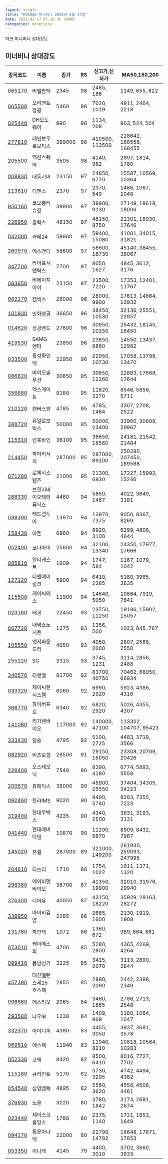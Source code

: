 ```yaml
---
layout: single
title: "KOSDAQ 미너비니 2025년 2월 17일"
date: 2025-02-17 07:16:45 +0900
categories: minervini
---
```

마크 미니버니 상대강도
## 미너비니 상대강도

|종목코드|이름|종가|RS|신고가,신저가|MA50,150,200|
|------|---|---|--|---------|------------|
|[065170](https://finance.daum.net/quotes/A065170)|비엘팜텍|2345|98|2485, 186|1149, 655, 622|
|[065500](https://finance.daum.net/quotes/A065500)|오리엔트정공|5460|98|7020, 1019|4911, 2464, 2218|
|[025440](https://finance.daum.net/quotes/A025440)|DH오토웨어|990|98|1134, 208|903, 524, 504|
|[277810](https://finance.daum.net/quotes/A277810)|레인보우로보틱스|399000|98|410500, 113500|228642, 168558, 168455|
|[205500](https://finance.daum.net/quotes/A205500)|액션스퀘어|3505|98|4140, 982|2897, 1814, 1780|
|[008830](https://finance.daum.net/quotes/A008830)|대동기어|23150|97|24850, 6770|15587, 10569, 10364|
|[113810](https://finance.daum.net/quotes/A113810)|디젠스|2370|97|2370, 549|1486, 1067, 1048|
|[950160](https://finance.daum.net/quotes/A950160)|코오롱티슈진|38900|97|38900, 9130|27149, 19618, 18006|
|[226950](https://finance.daum.net/quotes/A226950)|올릭스|48150|97|48150, 8750|21301, 18930, 17646|
|[042000](https://finance.daum.net/quotes/A042000)|카페24|58900|97|59400, 15080|41001, 34015, 31821|
|[260970](https://finance.daum.net/quotes/A260970)|에스앤디|58600|97|58600, 16730|45140, 38455, 38067|
|[347700](https://finance.daum.net/quotes/A347700)|라이프시맨틱스|7700|97|8050, 1627|4845, 3612, 3176|
|[083650](https://finance.daum.net/quotes/A083650)|비에이치아이|23150|97|23500, 7220|17353, 12401, 11767|
|[082270](https://finance.daum.net/quotes/A082270)|젬백스|28000|96|28000, 9900|17613, 14864, 13932|
|[101930](https://finance.daum.net/quotes/A101930)|인화정공|36650|96|38450, 10530|32136, 25551, 22957|
|[014620](https://finance.daum.net/quotes/A014620)|성광벤드|27800|96|30950, 10150|25432, 18145, 16450|
|[419530](https://finance.daum.net/quotes/A419530)|SAMG엔터|23850|96|23850, 8880|14550, 13437, 12982|
|[033500](https://finance.daum.net/quotes/A033500)|동성화인텍|22950|96|22950, 10730|17058, 13798, 13470|
|[086820](https://finance.daum.net/quotes/A086820)|바이오솔루션|30850|95|30850, 12260|22883, 17668, 17644|
|[356680](https://finance.daum.net/quotes/A356680)|엑스게이트|9180|95|11620, 3270|8546, 5856, 5711|
|[210120](https://finance.daum.net/quotes/A210120)|캔버스엔|4785|95|4785, 1484|3307, 2708, 2522|
|[388720](https://finance.daum.net/quotes/A388720)|유일로보틱스|50000|95|50000, 23400|32900, 30808, 29967|
|[115310](https://finance.daum.net/quotes/A115310)|인포바인|36100|95|36650, 18560|24181, 21542, 21484|
|[214450](https://finance.daum.net/quotes/A214450)|파마리서치|287000|95|287000, 89100|250290, 207450, 189568|
|[071280](https://finance.daum.net/quotes/A071280)|로체시스템즈|21000|95|21300, 6930|17227, 15992, 15246|
|[288330](https://finance.daum.net/quotes/A288330)|브릿지바이오테라퓨틱스|4460|94|5850, 1467|4022, 3649, 3181|
|[038390](https://finance.daum.net/quotes/A038390)|레드캡투어|13970|94|13970, 7375|9050, 8367, 8269|
|[158430](https://finance.daum.net/quotes/A158430)|아톤|6960|94|8920, 3100|6299, 4808, 4644|
|[052400](https://finance.daum.net/quotes/A052400)|코나아이|25600|94|32100, 13340|24350, 17977, 17666|
|[085810](https://finance.daum.net/quotes/A085810)|알티캐스트|1609|94|1747, 584|1167, 1079, 1042|
|[127120](https://finance.daum.net/quotes/A127120)|디엔에이링크|5900|94|6410, 2385|5180, 3965, 3635|
|[115500](https://finance.daum.net/quotes/A115500)|케이씨에스|11900|94|14640, 5050|10864, 7919, 7641|
|[023160](https://finance.daum.net/quotes/A023160)|태광|22450|93|23750, 11250|19186, 15902, 15057|
|[007720](https://finance.daum.net/quotes/A007720)|대명소노시즌|1275|93|1356, 500|1023, 845, 767|
|[105550](https://finance.daum.net/quotes/A105550)|엣지파운드리|4050|93|4050, 2000|2807, 2568, 2550|
|[255220](https://finance.daum.net/quotes/A255220)|SG|3315|93|3745, 1231|3114, 2856, 2488|
|[340570](https://finance.daum.net/quotes/A340570)|티앤엘|81700|92|83700, 40750|70462, 68050, 66934|
|[033320](https://finance.daum.net/quotes/A033320)|제이씨현시스템|6060|92|6990, 2920|5923, 4386, 4316|
|[368770](https://finance.daum.net/quotes/A368770)|파이버프로|6340|92|6820, 2920|5026, 4355, 4307|
|[141080](https://finance.daum.net/quotes/A141080)|리가켐바이오|117000|92|140000, 47100|113302, 104707, 95423|
|[333430](https://finance.daum.net/quotes/A333430)|일승|4795|92|5100, 2725|4483, 3719, 3566|
|[082920](https://finance.daum.net/quotes/A082920)|비츠로셀|26500|91|29150, 16050|23308, 20709, 20426|
|[226400](https://finance.daum.net/quotes/A226400)|오스테오닉|7540|90|8390, 4180|6774, 5893, 5558|
|[200670](https://finance.daum.net/quotes/A200670)|휴메딕스|38000|90|45900, 25550|37404, 34305, 34223|
|[092460](https://finance.daum.net/quotes/A092460)|한라IMS|9020|90|9490, 5740|8283, 7355, 7223|
|[319400](https://finance.daum.net/quotes/A319400)|현대무벡스|4235|90|4340, 2500|3631, 3193, 3131|
|[041440](https://finance.daum.net/quotes/A041440)|현대에버다임|10870|90|11290, 5870|8909, 8432, 7987|
|[145020](https://finance.daum.net/quotes/A145020)|휴젤|287000|89|321000, 149200|261930, 259093, 247995|
|[204610](https://finance.daum.net/quotes/A204610)|티쓰리|1710|88|1754, 1022|1611, 1371, 1320|
|[298380](https://finance.daum.net/quotes/A298380)|에이비엘바이오|38700|87|41350, 19900|32010, 31976, 29940|
|[376300](https://finance.daum.net/quotes/A376300)|디어유|40050|87|43150, 18220|35929, 29163, 28272|
|[339950](https://finance.daum.net/quotes/A339950)|아이비김영|2285|86|2665, 1600|2130, 1919, 1908|
|[131760](https://finance.daum.net/quotes/A131760)|파인텍|1072|86|1360, 672|989, 864, 861|
|[073010](https://finance.daum.net/quotes/A073010)|케이에스피|4700|85|5280, 2800|4365, 4269, 4264|
|[099410](https://finance.daum.net/quotes/A099410)|동방선기|3225|85|3415, 2070|3113, 2890, 2844|
|[457390](https://finance.daum.net/quotes/A457390)|대신밸런스제15호스팩|2855|85|2880, 2090|2442, 2388, 2349|
|[098660](https://finance.daum.net/quotes/A098660)|에스티오|2965|84|3460, 1865|2786, 2713, 2548|
|[293580](https://finance.daum.net/quotes/A293580)|나우IB|1238|84|1409, 869|1180, 1064, 1047|
|[332370](https://finance.daum.net/quotes/A332370)|아이디피|4380|83|4455, 3050|3937, 3681, 3578|
|[069510](https://finance.daum.net/quotes/A069510)|에스텍|11940|83|11940, 8210|10818, 10564, 10283|
|[052330](https://finance.daum.net/quotes/A052330)|코텍|8420|82|8500, 6410|8016, 7727, 7702|
|[115180](https://finance.daum.net/quotes/A115180)|큐리언트|5170|82|5730, 3295|4742, 4494, 4382|
|[054540](https://finance.daum.net/quotes/A054540)|삼영엠텍|4895|82|5560, 3620|4558, 4508, 4461|
|[376930](https://finance.daum.net/quotes/A376930)|노을|3220|80|3780, 1842|3174, 2691, 2674|
|[023440](https://finance.daum.net/quotes/A023440)|제이스코홀딩스|1788|80|2375, 1140|1721, 1653, 1649|
|[094170](https://finance.daum.net/quotes/A094170)|동운아나텍|22000|80|22798, 14782|18648, 17871, 17853|
|[053350](https://finance.daum.net/quotes/A053350)|이니텍|4145|79|4400, 3010|3702, 3660, 3633|


